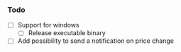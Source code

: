 ### Todo

- [ ] Support for windows
  - [ ] Release executable binary
- [ ] Add possibility to send a notification on price change
